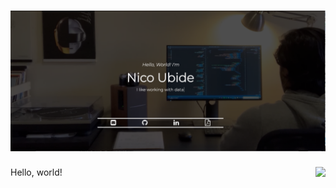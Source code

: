 # [![Nico Ubide Header](https://raw.githubusercontent.com/nicoubide/nicoubide/main/header.png "Header")](https://nicoubide.com)


<!-- Top Languages Card -->
<img align="right" src="https://github-readme-stats.vercel.app/api/top-langs/?username=nicoubide&theme=tokyonight"/>


<!-- Actual text -->

Hello, world!






<!--
**nicoubide/nicoubide** is a ✨ _special_ ✨ repository because its `README.md` (this file) appears on your GitHub profile.

Here are some ideas to get you started:

- 🔭 I’m currently working on ...
- 🌱 I’m currently learning ...
- 👯 I’m looking to collaborate on ...
- 🤔 I’m looking for help with ...
- 💬 Ask me about ...
- 📫 How to reach me: ...
- 😄 Pronouns: ...
- ⚡ Fun fact: ...
-->
